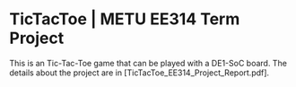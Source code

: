 # TicTacToe | METU EE314 Term Project
This is an Tic-Tac-Toe game that can be played with a DE1-SoC board.
The details about the project are in [TicTacToe_EE314_Project_Report.pdf].
